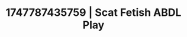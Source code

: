 ---
categories:
- Elegant fetish
- Romantic kink
- Queer kinks
- Barefoot beauty
- Erotic escapism
image: /assets/images/1747787435759.jpg
layout: post
seo:
  description: Featured content with premium Scat Fetish, ABDL Play. HD images available.
  keywords: Scat Fetish, ABDL Play
  og_image: /assets/images/1747787435759.jpg
  schema_type: VisualArtwork
tags:
- '#1747787435759'
- ABDL Play
- Scat Fetish
title: 1747787435759 | Scat Fetish ABDL Play
---